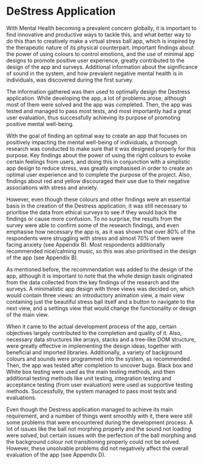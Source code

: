 
# DeStress Application

 With Mental Health becoming a prevalent concern globally, it is important to find innovative and productive ways to tackle this, and what better way to do this than to creatively make a virtual stress ball app, which is inspired by the therapeutic nature of its physical counterpart. Important findings about the power of using colours to control emotions, and the use of minimal app designs to promote positive user experience, greatly contributed to the design of the app and surveys. Additional information about the significance of sound in the system, and how prevalent negative mental health is in individuals, was discovered during the first survey.

 The information gathered was then used to optimally design the Destress application. While developing the app, a lot of problems arose, although most of them were solved and the app was completed. Then, the app was tested and managed to pass most tests, and most importantly had a great user evaluation, thus successfully achieving its purpose of promoting positive mental well-being.

 With the goal of finding an optimal way to create an app that focuses on positively impacting the mental well-being of individuals, a thorough research was conducted to make sure that it was designed properly for this purpose. Key findings about the power of using the right colours to evoke certain feelings from users, and doing this in conjunction with a simplistic app design to reduce stress, was greatly emphasised in order to create an optimal user experience and to complete the purpose of the project. Also, findings about red and yellow discouraged their use due to their negative associations with stress and anxiety.

 However, even though these colours and other findings were an essential basis in the creation of the Destress application, it was still necessary to prioritise the data from ethical surveys to see if they would back the findings or cause more confusion. To no surprise, the results from the survey were able to confirm some of the research findings, and even emphasise how necessary the app is, as it was shown that over 80% of the respondents were struggling with stress and almost 70% of them were facing anxiety (see Appendix B). Most respondents additionally recommended nice/calming music, so this was also prioritised in the design of the app (see Appendix B).

 As mentioned before, the recommendation was added to the design of the app, although it is important to note that the whole design basis originated from the data collected from the key findings of the research and the surveys. A minimalistic app design with three views was decided on, which would contain three views: an introductory animation view, a main view containing just the beautiful stress ball itself and a button to navigate to the next view, and a settings view that would change the functionality or design of the main view.

 When it came to the actual development process of the app, certain objectives largely contributed to the completion and quality of it. Also, necessary data structures like arrays, stacks and a tree-like DOM structure, were greatly effective in implementing the design ideas, together with beneficial and imported libraries. Additionally, a variety of background colours and sounds were programmed into the system, as recommended. Then, the app was tested after completion to uncover bugs. Black box and White box testing were used as the main testing methods, and then additional testing methods like unit testing, integration testing and acceptance testing (from user evaluation) were used as supportive testing methods. Successfully, the system managed to pass most tests and evaluations.

 Even though the Destress application managed to achieve its main requirement, and a number of things went smoothly with it, there were still some problems that were encountered during the development process. A lot of issues like the ball not morphing properly and the sound not loading were solved, but certain issues with the perfection of the ball morphing and the background colour not transitioning properly could not be solved. However, these unsolvable problems did not negatively affect the overall evaluation of the app (see Appendix D).


